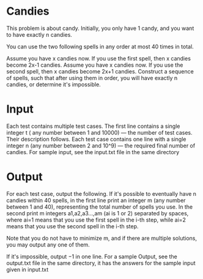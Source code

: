 # Candies

This problem is about candy. Initially, you only have 1 candy, and you want to have exactly n candies.

You can use the two following spells in any order at most 40  times in total.

Assume you have x candies now. If you use the first spell, then x candies become 2x-1 candies.
Assume you have x candies now. If you use the second spell, then x candies become 2x+1 candies.
Construct a sequence of spells, such that after using them in order, you will have exactly n candies, or determine it's impossible.

# Input
Each test contains multiple test cases. The first line contains a single integer t ( any number between 1 and 10000) — the number of test cases. Their description follows. 
Each test case contains one line with a single integer n (any number between 2 and 10^9) — the required final number of candies.
For sample input, see the input.txt file in the same directory

# Output
For each test case, output the following.
If it's possible to eventually have n candies within 40 spells, in the first line print an integer m (any number between 1 and 40), representing the total number of spells you use.
In the second print m integers a1,a2,a3...,am (ai is 1 or 2) separated by spaces, where ai=1 means that you use the first spell in the i-th step, while ai=2 means that you use the second spell in the i-th step.

Note that you do not have to minimize m, and if there are multiple solutions, you may output any one of them.

If it's impossible, output −1 in one line.
For a sample Output, see the output.txt file in the same directory, it has the answers for the sample input given in input.txt

